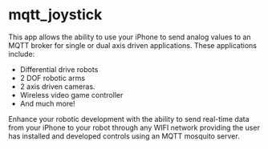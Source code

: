 # mqtt_joystick

This app allows the ability to use your iPhone to send analog values to an MQTT broker for single or dual axis driven applications. These applications include:

-	Differential drive robots 
-	2 DOF robotic arms
-	2 axis driven cameras.
-	Wireless video game controller
-	And much more!

Enhance your robotic development with the ability to send real-time data from your iPhone to your robot through any WIFI network providing the user has installed and developed controls using an MQTT mosquito server. 

